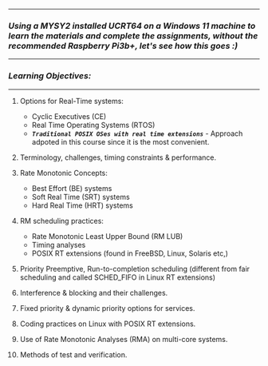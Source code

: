 -------
### ___Using a MYSY2 installed UCRT64 on a Windows 11 machine to learn the materials and complete the assignments, without the recommended Raspberry Pi3b+, let's see how this goes :)___
-------

### ___Learning Objectives:___
-----------------

1. Options for Real-Time systems:
    - Cyclic Executives (CE)
    - Real Time Operating Systems (RTOS)
    - ___`Traditional POSIX OSes with real time extensions`___ - Approach adpoted in this course since it is the most convenient.
      
2. Terminology, challenges, timing constraints & performance.

3. Rate Monotonic Concepts:
   - Best Effort (BE) systems
   - Soft Real Time (SRT) systems
   - Hard Real Time (HRT) systems

4. RM scheduling practices:
   - Rate Monotonic Least Upper Bound (RM LUB)
   - Timing analyses
   - POSIX RT extensions (found in FreeBSD, Linux, Solaris etc,)
  
5. Priority Preemptive, Run-to-completion scheduling (different from fair scheduling and called SCHED_FIFO in Linux RT extensions)

6. Interference & blocking and their challenges.

7. Fixed priority & dynamic priority options for services.

8. Coding practices on Linux with POSIX RT extensions.

9. Use of Rate Monotonic Analyses (RMA) on multi-core systems.

10. Methods of test and verification.